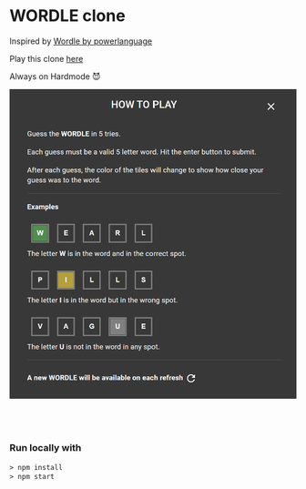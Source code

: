 # **WORDLE** clone

Inspired by <a target="_blank" href="https://www.powerlanguage.co.uk/wordle/">Wordle by powerlanguage</a>

Play this clone <a target="_blank" href="https://kroidhunt.github.io/wordle-clone-frontend/">here</a>

Always on Hardmode 😈

<img src="./src/help.png" style="margin-bottom:50px">

### Run locally with

```node
> npm install
> npm start
```
